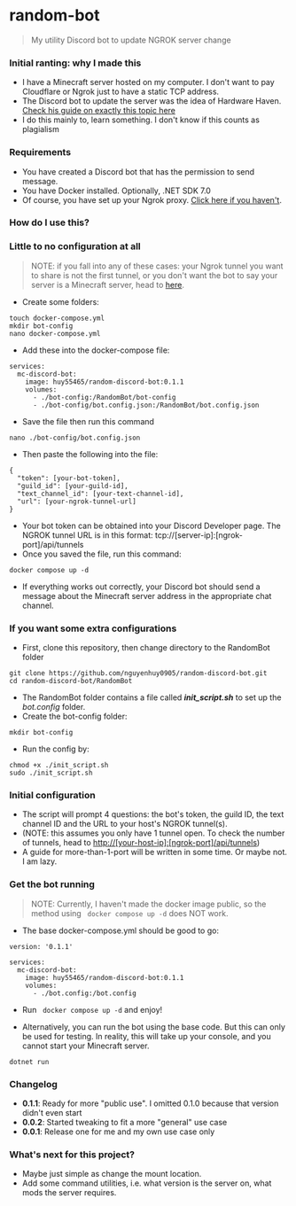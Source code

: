 # random-bot
> My utility Discord bot to update NGROK server change

### Initial ranting: why I made this
- I have a Minecraft server hosted on my computer. I don't want to pay Cloudflare or Ngrok just to have a static TCP address.
- The Discord bot to update the server was the idea of Hardware Haven. [Check his guide on exactly this topic here](https://www.youtube.com/watch?v=SZmc5uoNCko&t=1249s)
- I do this mainly to, learn something. I don't know if this counts as plagialism
### Requirements
- You have created a Discord bot that has the permission to send message.
- You have Docker installed. Optionally, .NET SDK 7.0
- Of course, you have set up your Ngrok proxy. [Click here if you haven't](/ngrok-setup.md).
### How do I use this?
### Little to no configuration at all
> NOTE: if you fall into any of these cases: your Ngrok tunnel you want to share is not the first tunnel, or you don't want the bot to say your server is a Minecraft server, head to [here](#if-you-want-some-extra-configurations).
- Create some folders:
```
touch docker-compose.yml
mkdir bot-config
nano docker-compose.yml
```
- Add these into the docker-compose file:
```
services:
  mc-discord-bot:
    image: huy55465/random-discord-bot:0.1.1
    volumes:
      - ./bot-config:/RandomBot/bot-config
      - ./bot-config/bot.config.json:/RandomBot/bot.config.json
```
- Save the file then run this command
```
nano ./bot-config/bot.config.json
```
- Then paste the following into the file:
```
{
  "token": [your-bot-token],
  "guild_id": [your-guild-id],
  "text_channel_id": [your-text-channel-id],
  "url": [your-ngrok-tunnel-url]
}
```
- Your bot token can be obtained into your Discord Developer page. The NGROK tunnel URL is in this format: tcp://[server-ip]:[ngrok-port]/api/tunnels
- Once you saved the file, run this command:
```
docker compose up -d
```
- If everything works out correctly, your Discord bot should send a message about the Minecraft server address in the appropriate chat channel.

### If you want some extra configurations
- First, clone this repository, then change directory to the RandomBot folder
```
git clone https://github.com/nguyenhuy0905/random-discord-bot.git
cd random-discord-bot/RandomBot
```
- The RandomBot folder contains a file called ***init_script.sh*** to set up the *bot.config* folder.
- Create the bot-config folder:
```
mkdir bot-config
```
- Run the config by:
```
chmod +x ./init_script.sh
sudo ./init_script.sh
```

### Initial configuration
- The script will prompt 4 questions: the bot's token, the guild ID, the text channel ID and the URL to your host's NGROK tunnel(s).
- (NOTE: this assumes you only have 1 tunnel open. To check the number of tunnels, head to [http://[your-host-ip]:[ngrok-port]/api/tunnels]())
- A guide for more-than-1-port will be written in some time. Or maybe not. I am lazy.

### Get the bot running
> NOTE: Currently, I haven't made the docker image public, so the method using ``` docker compose up -d``` does NOT work.
- The base docker-compose.yml should be good to go:
```
version: '0.1.1'

services:
  mc-discord-bot:
    image: huy55465/random-discord-bot:0.1.1
    volumes:
      - ./bot.config:/bot.config

```
- Run ``` docker compose up -d``` and enjoy!

- Alternatively, you can run the bot using the base code. But this can only be used for testing. In reality, this will take up your console, and you cannot start your Minecraft server.
```
dotnet run
```


### Changelog
- **0.1.1**: Ready for more "public use". I omitted 0.1.0 because that version didn't even start
- **0.0.2**: Started tweaking to fit a more "general" use case
- **0.0.1**: Release one for me and my own use case only

### What's next for this project?
- Maybe just simple as change the mount location. 
- Add some command utilities, i.e. what version is the server on, what mods the server requires.